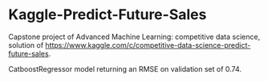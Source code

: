 # Kaggle-Predict-Future-Sales
Capstone project of Advanced Machine Learning: competitive data science, solution of https://www.kaggle.com/c/competitive-data-science-predict-future-sales.

CatboostRegressor model returning an RMSE on validation set of 0.74.
